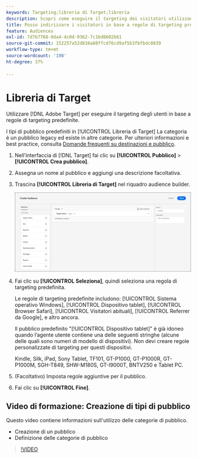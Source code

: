 ```yaml
---
keywords: Targeting;libreria di Target;libreria
description: Scopri come eseguire il targeting dei visitatori utilizzando tipi di pubblico legacy predefiniti.
title: Posso indirizzare i visitatori in base a regole di targeting predefinite?
feature: Audiences
exl-id: 7d7b7768-8da4-4c0d-9362-7c1bd6602b61
source-git-commit: 152257a52d836a88ffcd76cd9af5b3fbfbdc0839
workflow-type: tm+mt
source-wordcount: '198'
ht-degree: 37%

---
```


# Libreria di Target

Utilizzare [!DNL Adobe Target] per eseguire il targeting degli utenti in base a regole di targeting predefinite.

I tipi di pubblico predefiniti in [!UICONTROL Libreria di Target] La categoria è un pubblico legacy ed esiste in altre categorie. Per ulteriori informazioni e best practice, consulta [Domande frequenti su destinazioni e pubblico](/help/main/c-target/c-troubleshooting-targets-and-audiences/troubleshooting-targets-and-audiences.md#concept_C4EE4B8F4840430CBD798D579A8F208D).

1. Nell’interfaccia di [!DNL Target] fai clic su **[!UICONTROL Pubblico]** > **[!UICONTROL Crea pubblico]**.
1. Assegna un nome al pubblico e aggiungi una descrizione facoltativa.
1. Trascina **[!UICONTROL Libreria di Target]** nel riquadro audience builder.

   ![Libreria di Target](assets/target_library.png)

1. Fai clic su **[!UICONTROL Seleziona]**, quindi seleziona una regola di targeting predefinita.

   Le regole di targeting predefinite includono: [!UICONTROL Sistema operativo Windows], [!UICONTROL Dispositivo tablet], [!UICONTROL Browser Safari], [!UICONTROL Visitatori abituali], [!UICONTROL Referrer da Google], e altro ancora.

   Il pubblico predefinito &quot;[!UICONTROL Dispositivo tablet]&quot; è già idoneo quando l’agente utente contiene una delle seguenti stringhe (alcune delle quali sono numeri di modello di dispositivi). Non devi creare regole personalizzate di targeting per questi dispositivi.

   Kindle, Silk, iPad, Sony Tablet, TF101, GT-P1000, GT-P1000R, GT-P1000M, SGH-T849, SHW-M180S, GT-I9000T, BNTV250 e Tablet PC.

1. (Facoltativo) Imposta regole aggiuntive per il pubblico.
1. Fai clic su **[!UICONTROL Fine]**.

## Video di formazione: Creazione di tipi di pubblico

Questo video contiene informazioni sull&#39;utilizzo delle categorie di pubblico.

* Creazione di un pubblico
* Definizione delle categorie di pubblico

>[!VIDEO](https://video.tv.adobe.com/v/17392)
